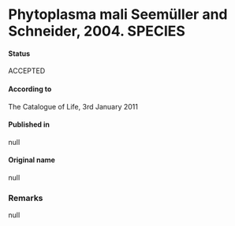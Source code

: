 # Phytoplasma mali Seemüller and Schneider, 2004. SPECIES

#### Status
ACCEPTED

#### According to
The Catalogue of Life, 3rd January 2011

#### Published in
null

#### Original name
null

### Remarks
null